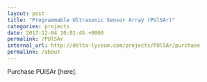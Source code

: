 ```yaml
---
layout: post
title: "Programmable Ultrasonic Sensor Array (PUlSAr)"
categories: projects
date: 2017-12-04 10:02:45 +0000
permalink: /PUlSAr
internal_url: http://delta-lyceum.com/projects/PUlSAr/purchase
permalink: /about
---
```


Purchase PUlSAr [here].
